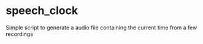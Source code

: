 # speech_clock
Simple script to generate a audio file containing the current time from a few recordings

